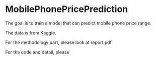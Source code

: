 # MobilePhonePricePrediction

The goal is to train a model that can predict mobile phone price range.

The data is from Kaggle.

For the methodology part, please look at report.pdf

For the code and detail, please 

